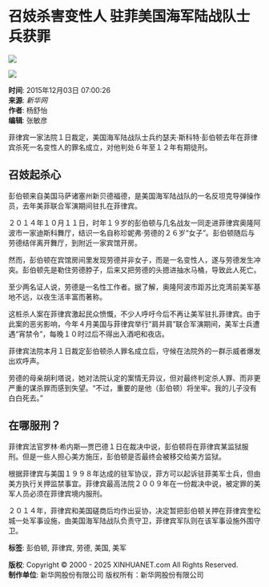 # 召妓杀害变性人 驻菲美国海军陆战队士兵获罪

![](http://www.xinhuanet.com/imgs2015/xhwxlogo300.jpg)

![](http://www.xinhuanet.com/world/2015-12/03/ewm_1284923161n.jpg)

**时间**: 2015年12月03日 07:00:26  
**来源**: _新华网_  
**作者**: 杨舒怡  
**编辑**: 张敏彦  

菲律宾一家法院１日裁定，美国海军陆战队士兵约瑟夫·斯科特·彭伯顿去年在菲律宾杀死一名变性人的罪名成立，对他判处６年至１２年有期徒刑。

## 召妓起杀心

彭伯顿来自美国马萨诸塞州新贝德福德，是美国海军陆战队的一名反坦克导弹操作员，去年美菲联合军演期间驻扎在菲律宾。

２０１４年１０月１１日，时年１９岁的彭伯顿与几名战友一同走进菲律宾奥隆阿波市一家迪斯科舞厅，结识一名自称珍妮弗·劳德的２６岁“女子”。彭伯顿随后与劳德结伴离开舞厅，到附近一家宾馆开房。

然而，彭伯顿在宾馆房间里发现劳德并非女子，而是一名变性人，遂与劳德发生冲突。彭伯顿先是勒住劳德脖子，后来又把劳德的头摁进抽水马桶，导致此人死亡。

至少两名证人说，劳德是一名性工作者。据了解，奥隆阿波市距苏比克湾前美军基地不远，以夜生活丰富而著称。

这桩杀人案在菲律宾激起民众愤慨，不少人呼吁今后不再让美军驻扎菲律宾。由于此案的恶劣影响，今年４月美国与菲律宾举行“肩并肩”联合军演期间，美军士兵遭遇“宵禁令”，每晚１０时过后不得出入酒吧和夜店。

菲律宾法院本月１日裁定彭伯顿杀人罪名成立后，守候在法院外的一群示威者爆发出欢呼声。

劳德的母亲胡利塔说，她对法院认定的案情无异议，但对最终判定杀人罪、而非更严重的谋杀罪而感到失望。“不过，重要的是他（彭伯顿）将坐牢。我的儿子没有白白死去。”

## 在哪服刑？

菲律宾法官罗林·希内斯—贾巴德１日在裁决中说，彭伯顿将在菲律宾某监狱服刑。但是一些人担心美方施压，彭伯顿是否最终会被移交给美方监狱。

根据菲律宾与美国１９９８年达成的驻军协议，菲方可以起诉驻菲美军士兵，但由美方执行关押监禁事宜。菲律宾最高法院２００９年在一份裁决中说，被定罪的美军人员必须在菲律宾境内服刑。

２０１４年，菲律宾和美国磋商后均作出妥协，决定暂把彭伯顿关押在菲律宾奎松城一处军事设施，由美国海军陆战队负责守卫，菲律宾军队则在该军事设施外围守卫。

**标签**: 彭伯顿, 菲律宾, 劳德, 美国, 美军

**版权**: Copyright © 2000 - 2025 XINHUANET.com All Rights Reserved.  
**制作单位**: 新华网股份有限公司 版权所有：新华网股份有限公司